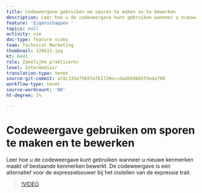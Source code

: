 ```yaml
---
title: Codeweergave gebruiken om sporen te maken en te bewerken
description: Leer hoe u de codeweergave kunt gebruiken wanneer u nieuwe kenmerken maakt of bestaande kenmerken bewerkt. De codeweergave is een alternatief voor de expressiebouwer bij het instellen van de expressie trait.
feature: 'Eigenschappen '
topics: null
activity: use
doc-type: feature video
team: Technical Marketing
thumbnail: 326613.jpg
kt: 6441
role: Zakelijke praktiserer
level: Intermediair
translation-type: tm+mt
source-git-commit: a7dc335e75697a7b1720eccdadbb9605fdeda798
workflow-type: tm+mt
source-wordcount: '80'
ht-degree: 1%

---
```



# Codeweergave gebruiken om sporen te maken en te bewerken

Leer hoe u de codeweergave kunt gebruiken wanneer u nieuwe kenmerken maakt of bestaande kenmerken bewerkt. De codeweergave is een alternatief voor de expressiebouwer bij het instellen van de expressie trait.

>[!VIDEO](https://video.tv.adobe.com/v/326613/?quality=12&learn=on)
